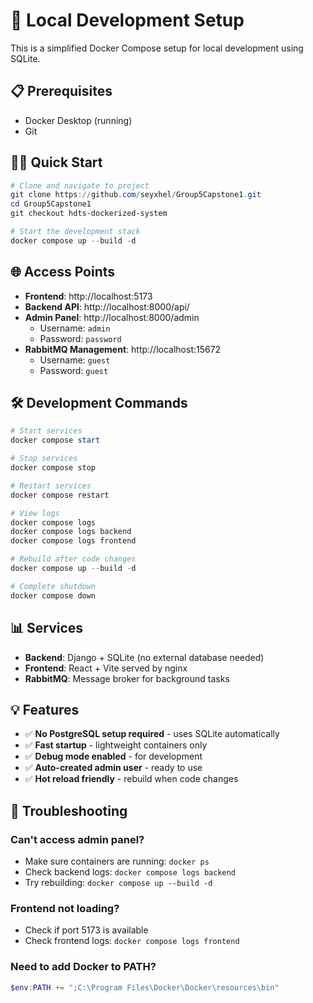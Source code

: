 # 🚀 Local Development Setup

This is a simplified Docker Compose setup for local development using SQLite.

## 📋 Prerequisites

- Docker Desktop (running)
- Git

## 🏃‍♂️ Quick Start

```powershell
# Clone and navigate to project
git clone https://github.com/seyxhel/Group5Capstone1.git
cd Group5Capstone1
git checkout hdts-dockerized-system

# Start the development stack
docker compose up --build -d
```

## 🌐 Access Points

- **Frontend**: http://localhost:5173
- **Backend API**: http://localhost:8000/api/
- **Admin Panel**: http://localhost:8000/admin
  - Username: `admin`
  - Password: `password`
- **RabbitMQ Management**: http://localhost:15672
  - Username: `guest`
  - Password: `guest`

## 🛠️ Development Commands

```powershell
# Start services
docker compose start

# Stop services  
docker compose stop

# Restart services
docker compose restart

# View logs
docker compose logs
docker compose logs backend
docker compose logs frontend

# Rebuild after code changes
docker compose up --build -d

# Complete shutdown
docker compose down
```

## 📊 Services

- **Backend**: Django + SQLite (no external database needed)
- **Frontend**: React + Vite served by nginx
- **RabbitMQ**: Message broker for background tasks

## 💡 Features

- ✅ **No PostgreSQL setup required** - uses SQLite automatically
- ✅ **Fast startup** - lightweight containers only
- ✅ **Debug mode enabled** - for development
- ✅ **Auto-created admin user** - ready to use
- ✅ **Hot reload friendly** - rebuild when code changes

## 🔧 Troubleshooting

### Can't access admin panel?
- Make sure containers are running: `docker ps`
- Check backend logs: `docker compose logs backend`
- Try rebuilding: `docker compose up --build -d`

### Frontend not loading?
- Check if port 5173 is available
- Check frontend logs: `docker compose logs frontend`

### Need to add Docker to PATH?
```powershell
$env:PATH += ";C:\Program Files\Docker\Docker\resources\bin"
```
